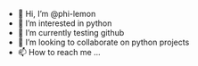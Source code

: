 - 👋 Hi, I’m @phi-lemon
- 👀 I’m interested in python
- 🌱 I’m currently testing github
- 💞️ I’m looking to collaborate on python projects
- 📫 How to reach me ...

<!---
phi-lemon/phi-lemon is a ✨ special ✨ repository because its `README.md` (this file) appears on your GitHub profile.
You can click the Preview link to take a look at your changes.
--->
